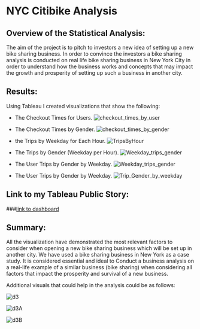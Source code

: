 # NYC Citibike Analysis

## Overview of the Statistical Analysis:
The aim of the project is to pitch to investors a new idea of setting up a new bike sharing business. In order to convince the investors a bike sharing analysis is conducted on real life bike sharing business in New York City in order to understand how the business works and concepts that may impact the growth and prosperity of setting up such a business in another city.

## Results:

Using Tableau I created visualizations that show the following:

- The Checkout Times for Users.
![checkout_times_by_user](https://user-images.githubusercontent.com/88908758/143395239-3697424d-461e-4c29-b529-3ddc4e32afc6.PNG)

- The Checkout Times by Gender.
![checkout_times_by_gender](https://user-images.githubusercontent.com/88908758/143395291-260829dc-907a-49b5-8842-526a3c3ab379.PNG)

- the Trips by Weekday for Each Hour.
![TripsByHour](https://user-images.githubusercontent.com/88908758/143396120-d8be06a7-4621-42d4-9abe-368e866bbc4a.PNG)

- The Trips by Gender (Weekday per Hour).
![Weekday_trips_gender](https://user-images.githubusercontent.com/88908758/143395355-361e1bba-ba6d-4a9c-8cd3-e30a7664d492.PNG)

- The User Trips by Gender by Weekday.
![Weekday_trips_gender](https://user-images.githubusercontent.com/88908758/143396238-d0642964-e0a9-42ed-ab80-8b4e861f1184.PNG)

- The User Trips by Gender by Weekday.
![Trip_Gender_by_weekday](https://user-images.githubusercontent.com/88908758/143396482-fb7e099e-36ec-44c4-b07c-fbbc00918293.PNG)

## Link to my Tableau Public Story:
###[link to dashboard](https://public.tableau.com/app/profile/shaza.sadi/viz/Bike_Sharing_Challenge_Final/NYCBikeSharing "link to dashboard")

## Summary: 

All the visualization have demonstrated the most relevant factors to consider when opening a new bike sharing business which will be set up in another city. We have used a bike sharing business in New York as a case study. It is considered essential and ideal to Conduct a business analysis on a real-life example of a similar business (bike sharing) when considering all factors that impact the prosperity and survival of a new business.

Additional visuals that could help in the analysis could be as follows:

![d3](https://user-images.githubusercontent.com/88908758/143397876-94e498a4-5b0d-438e-849b-30602e3aea38.PNG)

![d3A](https://user-images.githubusercontent.com/88908758/143397906-eb173d11-7efd-466a-96f3-5ea30be23dcf.PNG)

![d3B](https://user-images.githubusercontent.com/88908758/143397840-4935bc23-47df-4bb9-9c66-36c0a084db07.PNG)



